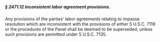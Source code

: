 ##### § 2471.12 Inconsistent labor agreement provisions. #####

Any provisions of the parties' labor agreements relating to impasse resolution which are inconsistent with the provisions of either 5 U.S.C. 7119 or the procedures of the Panel shall be deemed to be superseded, unless such provisions are permitted under 5 U.S.C. 7135.